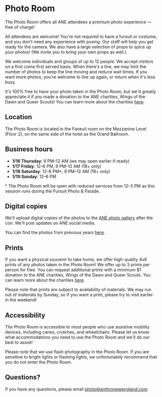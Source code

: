 # **Photo Room**

The Photo Room offers all ANE attendees a premium photo experience — free of charge\!

All attendees are welcome\! You're not required to have a fursuit or costume, and you don't need any experience with posing. Our staff will help you get ready for the camera. We also have a large selection of props to spice up your photos\! (We invite you to bring your own props as well.) 

We welcome individuals and groups of up to 12 people. We accept visitors on a first come first served basis. When there's a line, we may limit the number of photos to keep the line moving and reduce wait times. If you want more photos, you're welcome to line up again, or return when it's less busy.

It's 100% free to have your photo taken in the Photo Room, but we'd greatly appreciate it if you made a donation to the ANE charities, Wings of the Dawn and Queer Scouts\! You can learn more about the charities [here](https://www.anthronewengland.com/about/charity/).

## **Location**

The Photo Room is located in the Faneuil room on the Mezzanine Level (Floor 2), on the same side of the hotel as the Grand Ballroom.

## **Business hours**

* **1/16 Thursday**: 9 PM–12 AM (we may open earlier if ready)  
* **1/17 Friday**: 12–6 PM, 9 PM–12 AM (18+ only)  
* **1/18 Saturday**: 12–6 PM\*, 9 PM–12 AM (18+ only)  
* **1/19 Sunday**: 12–6 PM

\* The Photo Room will be open with reduced services from 12–3 PM as this session runs during the Fursuit Photo & Parade.

## **Digital copies**

We'll upload digital copies of the photos to the [ANE photo gallery](https://www.photos.anthronewengland.com/) after the con. We'll post updates on ANE social media.

You can find the photos from previous years [here](https://www.anthronewengland.com/media/).

## **Prints**

If you want a physical souvenir to take home, we offer high-quality 4x6 prints of any photos taken in the Photo Room\! We offer up to 3 prints per person for free. You can request additional prints with a minimum $1 donation to the ANE charities, Wings of the Dawn and Queer Scouts. You can learn more about the charities [here](https://www.anthronewengland.com/about/charity/). 

Please note that prints are subject to availability of materials. We may run out of materials by Sunday, so if you want a print, please try to visit earlier in the weekend\!

## **Accessibility**

The Photo Room is accessible to most people who use assistive mobility devices, including canes, crutches, and wheelchairs. Please let us know what accommodations you need to use the Photo Room and we'll do our best to assist\!

Please note that we use flash photography in the Photo Room. If you are sensitive to bright lights or flashing lights, we unfortunately recommend that you do not enter the Photo Room.

## **Questions?**

If you have any questions, please email [photo@anthronewengland.com](mailto:photo@anthronewengland.com).  

